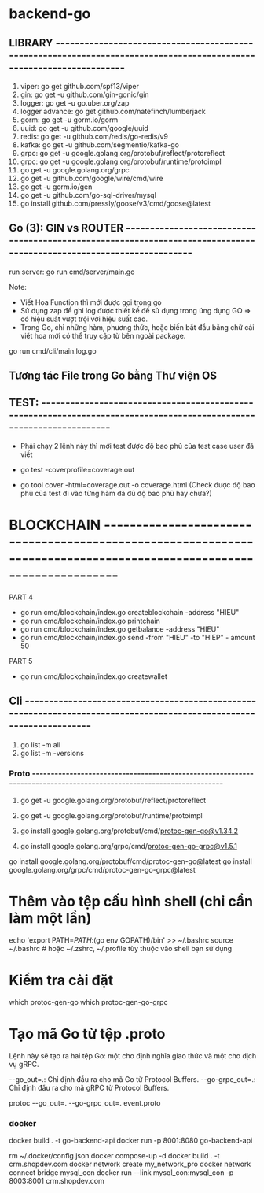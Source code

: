 # backend-go

## LIBRARY --------------------------------------------------------------------------------------------------------------------

1. viper: go get github.com/spf13/viper
2. gin: go get -u github.com/gin-gonic/gin
3. logger: go get -u go.uber.org/zap
4. logger advance: go get github.com/natefinch/lumberjack
5. gorm: go get -u gorm.io/gorm
6. uuid: go get -u github.com/google/uuid
7. redis: go get -u github.com/redis/go-redis/v9
8. kafka: go get -u github.com/segmentio/kafka-go
9. grpc: go get -u google.golang.org/protobuf/reflect/protoreflect
10. grpc: go get -u google.golang.org/protobuf/runtime/protoimpl
11. go get -u google.golang.org/grpc
12. go get -u github.com/google/wire/cmd/wire
13. go get -u gorm.io/gen
14. go get -u github.com/go-sql-driver/mysql
15. go install github.com/pressly/goose/v3/cmd/goose@latest

## Go (3): GIN vs ROUTER --------------------------------------------------------------------------------------------------------------------

run server: go run cmd/server/main.go

Note:

- Viết Hoa Function thì mới được gọi trong go
- Sử dụng zap để ghi log được thiết kế để sử dụng trong ứng dụng GO => có hiệu suất vượt trội với hiệu suất cao.
- Trong Go, chỉ những hàm, phương thức, hoặc biến bắt đầu bằng chữ cái viết hoa mới có thể truy cập từ bên ngoài package.

go run cmd/cli/main.log.go

## Tương tác File trong Go bằng Thư viện OS

## TEST: --------------------------------------------------------------------------------------------------------------------

- Phải chạy 2 lệnh này thì mới test được độ bao phủ của test case user đã viết

- go test -coverprofile=coverage.out
- go tool cover -html=coverage.out -o coverage.html (Check được độ bao phủ của test đi vào từng hàm đã đủ độ bao phủ hay chưa?)

# BLOCKCHAIN --------------------------------------------------------------------------------------------------------------------

PART 4

- go run cmd/blockchain/index.go createblockchain -address "HIEU"
- go run cmd/blockchain/index.go printchain
- go run cmd/blockchain/index.go getbalance -address "HIEU"
- go run cmd/blockchain/index.go send -from "HIEU" -to "HIEP" - amount 50

PART 5

- go run cmd/blockchain/index.go createwallet

## Cli --------------------------------------------------------------------------------------------------------------------

1. go list -m all
2. go list -m -versions

### Proto --------------------------------------------------------------------------------------------------------------------

1. go get -u google.golang.org/protobuf/reflect/protoreflect
1. go get -u google.golang.org/protobuf/runtime/protoimpl

1. go install google.golang.org/protobuf/cmd/protoc-gen-go@v1.34.2
1. go install google.golang.org/grpc/cmd/protoc-gen-go-grpc@v1.5.1

go install google.golang.org/protobuf/cmd/protoc-gen-go@latest
go install google.golang.org/grpc/cmd/protoc-gen-go-grpc@latest

# Thêm vào tệp cấu hình shell (chỉ cần làm một lần)

echo 'export PATH=$PATH:$(go env GOPATH)/bin' >> ~/.bashrc
source ~/.bashrc # hoặc ~/.zshrc, ~/.profile tùy thuộc vào shell bạn sử dụng

# Kiểm tra cài đặt

which protoc-gen-go
which protoc-gen-go-grpc

# Tạo mã Go từ tệp .proto

Lệnh này sẽ tạo ra hai tệp Go: một cho định nghĩa giao thức và một cho dịch vụ gRPC.

--go_out=.: Chỉ định đầu ra cho mã Go từ Protocol Buffers.
--go-grpc_out=.: Chỉ định đầu ra cho mã gRPC từ Protocol Buffers.

protoc --go_out=. --go-grpc_out=. event.proto

### docker

docker build . -t go-backend-api
docker run -p 8001:8080 go-backend-api

rm ~/.docker/config.json
docker compose-up -d
docker build . -t crm.shopdev.com
docker network create my_network_pro
docker network connect bridge mysql_con
docker run --link mysql_con:mysql_con -p 8003:8001 crm.shopdev.com
